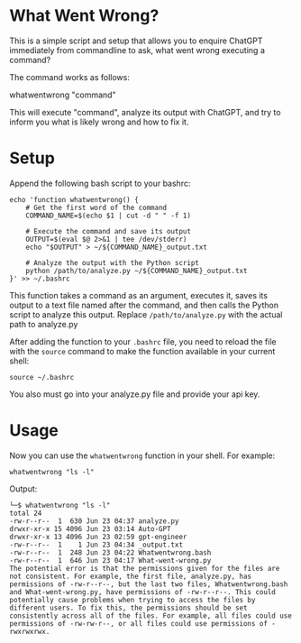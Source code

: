 # What Went Wrong?

This is a simple script and setup that allows you to enquire ChatGPT immediately from commandline to ask, what went wrong executing a command?

The command works as follows:

whatwentwrong "command"

This will execute "command", analyze its output with ChatGPT, and try to inform you what is likely wrong and how to fix it.


# Setup

Append the following bash script to your bashrc:

    echo 'function whatwentwrong() {
        # Get the first word of the command
        COMMAND_NAME=$(echo $1 | cut -d " " -f 1)
    
        # Execute the command and save its output
        OUTPUT=$(eval $@ 2>&1 | tee /dev/stderr)
        echo "$OUTPUT" > ~/${COMMAND_NAME}_output.txt
    
        # Analyze the output with the Python script
        python /path/to/analyze.py ~/${COMMAND_NAME}_output.txt
    }' >> ~/.bashrc

This function takes a command as an argument, executes it, saves its output to a text file named after the command, and then calls the Python script to analyze this output. Replace `/path/to/analyze.py` with the actual path to analyze.py

After adding the function to your `.bashrc` file, you need to reload the file with the `source` command to make the function available in your current shell:

    source ~/.bashrc

You also must go into your analyze.py file and provide your api key.
# Usage
Now you can use the `whatwentwrong` function in your shell. For example:

    whatwentwrong "ls -l"
Output:

    └─$ whatwentwrong "ls -l"
    total 24
    -rw-r--r--  1  630 Jun 23 04:37 analyze.py
    drwxr-xr-x 15 4096 Jun 23 03:14 Auto-GPT
    drwxr-xr-x 13 4096 Jun 23 02:59 gpt-engineer
    -rw-r--r--  1    1 Jun 23 04:34 _output.txt
    -rw-r--r--  1  248 Jun 23 04:22 Whatwentwrong.bash
    -rw-r--r--  1  646 Jun 23 04:17 What-went-wrong.py
    The potential error is that the permissions given for the files are not consistent. For example, the first file, analyze.py, has permissions of -rw-r--r--, but the last two files, Whatwentwrong.bash and What-went-wrong.py, have permissions of -rw-r--r--. This could potentially cause problems when trying to access the files by different users. To fix this, the permissions should be set consistently across all of the files. For example, all files could use permissions of -rw-rw-r--, or all files could use permissions of -rwxrwxrwx.
